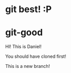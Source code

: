 # git best! :P

# git-good

HI! This is Daniel!

You should have cloned first!

This is a new branch!
